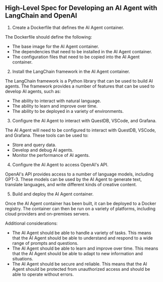 ## High-Level Spec for Developing an AI Agent with LangChain and OpenAI

1. Create a Dockerfile that defines the AI Agent container.

The Dockerfile should define the following:

- The base image for the AI Agent container.
- The dependencies that need to be installed in the AI Agent container.
- The configuration files that need to be copied into the AI Agent container.
2. Install the LangChain framework in the AI Agent container.

The LangChain framework is a Python library that can be used to build AI agents. The framework provides a number of features that can be used to develop AI agents, such as:

- The ability to interact with natural language.
- The ability to learn and improve over time.
- The ability to be deployed in a variety of environments.
3. Configure the AI Agent to interact with QuestDB, VSCode, and Grafana.

The AI Agent will need to be configured to interact with QuestDB, VSCode, and Grafana. These tools can be used to:

- Store and query data.
- Develop and debug AI agents.
- Monitor the performance of AI agents.
4. Configure the AI Agent to access OpenAI's API.

OpenAI's API provides access to a number of language models, including GPT-3. These models can be used by the AI Agent to generate text, translate languages, and write different kinds of creative content.

5. Build and deploy the AI Agent container.

Once the AI Agent container has been built, it can be deployed to a Docker registry. The container can then be run on a variety of platforms, including cloud providers and on-premises servers.

Additional considerations:

- The AI Agent should be able to handle a variety of tasks. This means that the AI Agent should be able to understand and respond to a wide range of prompts and questions.
- The AI Agent should be able to learn and improve over time. This means that the AI Agent should be able to adapt to new information and situations.
- The AI Agent should be secure and reliable. This means that the AI Agent should be protected from unauthorized access and should be able to operate without errors.